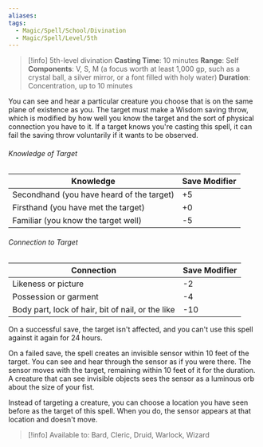 ```yaml
---
aliases: 
tags:
  - Magic/Spell/School/Divination
  - Magic/Spell/Level/5th
---
```

>[!info]
>5th-level divination
>**Casting Time**: 10 minutes
>**Range**: Self
>**Components**: V, S, M (a focus worth at least 1,000 gp, such as a crystal ball, a silver mirror, or a font filled with holy water)
>**Duration**: Concentration, up to 10 minutes

You can see and hear a particular creature you choose that is on the same plane of existence as you. The target must make a Wisdom saving throw, which is modified by how well you know the target and the sort of physical connection you have to it. If a target knows you're casting this spell, it can fail the saving throw voluntarily if it wants to be observed.
###### Knowledge of Target
| Knowledge                                 | Save Modifier |
| ----------------------------------------- | ------------- |
| Secondhand (you have heard of the target) | +5            |
| Firsthand (you have met the target)       | +0            |
| Familiar (you know the target well)       | -5            |
###### Connection to Target
| Connection                                        | Save Modifier |
| ------------------------------------------------- | ------------- |
| Likeness or picture                               | -2            |
| Possession or garment                             | -4            |
| Body part, lock of hair, bit of nail, or the like | -10           |
On a successful save, the target isn't affected, and you can't use this spell against it again for 24 hours.

On a failed save, the spell creates an invisible sensor within 10 feet of the target. You can see and hear through the sensor as if you were there. The sensor moves with the target, remaining within 10 feet of it for the duration. A creature that can see invisible objects sees the sensor as a luminous orb about the size of your fist.

Instead of targeting a creature, you can choose a location you have seen before as the target of this spell. When you do, the sensor appears at that location and doesn't move.

>[!info] Available to:
>Bard, Cleric, Druid, Warlock, Wizard